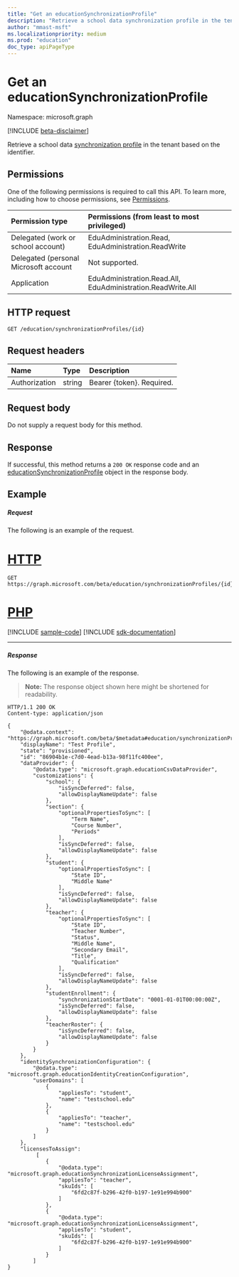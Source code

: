 ```yaml
---
title: "Get an educationSynchronizationProfile"
description: "Retrieve a school data synchronization profile in the tenant based on the identifier."
author: "mmast-msft"
ms.localizationpriority: medium
ms.prod: "education"
doc_type: apiPageType
---
```


# Get an educationSynchronizationProfile

Namespace: microsoft.graph

[!INCLUDE [beta-disclaimer](../../includes/beta-disclaimer.md)]

Retrieve a school data [synchronization profile](../resources/educationsynchronizationprofile.md) in the tenant based on the identifier.

## Permissions
One of the following permissions is required to call this API. To learn more, including how to choose permissions, see [Permissions](/graph/permissions-reference).

| Permission type | Permissions (from least to most privileged) |
|:-----------|:----------|
| Delegated (work or school account) | EduAdministration.Read, EduAdministration.ReadWrite |
|Delegated (personal Microsoft account|Not supported.|
|Application| EduAdministration.Read.All, EduAdministration.ReadWrite.All |

## HTTP request
<!-- { "blockType": "ignored" } -->
```http
GET /education/synchronizationProfiles/{id}
```

## Request headers
| Name       | Type | Description|
|:-----------|:------|:----------|
| Authorization  | string  | Bearer {token}. Required.  |

## Request body
Do not supply a request body for this method.
## Response
If successful, this method returns a `200 OK` response code and an [educationSynchronizationProfile](../resources/educationsynchronizationprofile.md) object in the response body.

## Example
##### Request
The following is an example of the request.

# [HTTP](#tab/http)
<!-- {
  "blockType": "request",
  "name": "get_educationSynchronizationProfile"
}-->
```msgraph-interactive
GET https://graph.microsoft.com/beta/education/synchronizationProfiles/{id}
```

# [PHP](#tab/php)
[!INCLUDE [sample-code](../includes/snippets/php/get-educationsynchronizationprofile-php-snippets.md)]
[!INCLUDE [sdk-documentation](../includes/snippets/snippets-sdk-documentation-link.md)]

---


##### Response
The following is an example of the response. 

>**Note:** The response object shown here might be shortened for readability.

<!-- {
  "blockType": "response",
  "truncated": true,
  "@odata.type": "microsoft.graph.educationSynchronizationProfile",
} -->
```http
HTTP/1.1 200 OK
Content-type: application/json

{
    "@odata.context": "https://graph.microsoft.com/beta/$metadata#education/synchronizationProfiles/$entity",
    "displayName": "Test Profile",
    "state": "provisioned",
    "id": "86904b1e-c7d0-4ead-b13a-98f11fc400ee",
    "dataProvider": {
        "@odata.type": "microsoft.graph.educationCsvDataProvider",
        "customizations": {
            "school": {
                "isSyncDeferred": false,
                "allowDisplayNameUpdate": false
            },
            "section": {
                "optionalPropertiesToSync": [
                    "Term Name",
                    "Course Number",
                    "Periods"
                ],
                "isSyncDeferred": false,
                "allowDisplayNameUpdate": false
            },
            "student": {
                "optionalPropertiesToSync": [
                    "State ID",
                    "Middle Name"
                ],
                "isSyncDeferred": false,
                "allowDisplayNameUpdate": false
            },
            "teacher": {
                "optionalPropertiesToSync": [
                    "State ID",
                    "Teacher Number",
                    "Status",
                    "Middle Name",
                    "Secondary Email",
                    "Title",
                    "Qualification"
                ],
                "isSyncDeferred": false,
                "allowDisplayNameUpdate": false
            },
            "studentEnrollment": {
                "synchronizationStartDate": "0001-01-01T00:00:00Z",
                "isSyncDeferred": false,
                "allowDisplayNameUpdate": false
            },
            "teacherRoster": {
                "isSyncDeferred": false,
                "allowDisplayNameUpdate": false
            }
        }
    },
    "identitySynchronizationConfiguration": {
        "@odata.type": "microsoft.graph.educationIdentityCreationConfiguration",
        "userDomains": [
            {
                "appliesTo": "student",
                "name": "testschool.edu"
            },
            {
                "appliesTo": "teacher",
                "name": "testschool.edu"
            }
        ]
    },
    "licensesToAssign": 
         [
            {
                "@odata.type": "microsoft.graph.educationSynchronizationLicenseAssignment",
                "appliesTo": "teacher",
                "skuIds": [
                    "6fd2c87f-b296-42f0-b197-1e91e994b900"
                ]
            },
            {
                "@odata.type": "microsoft.graph.educationSynchronizationLicenseAssignment",
                "appliesTo": "student",
                "skuIds": [
                    "6fd2c87f-b296-42f0-b197-1e91e994b900"
                ]
            }
        ]
}
```


